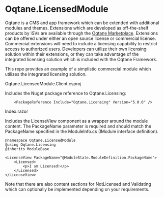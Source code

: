 # Oqtane.LicensedModule

Oqtane is a CMS and app framework which can be extended with additional modules and themes. Extensions which are developed as off-the-shelf products by ISVs are available through the [Oqtane Marketplace](https://www.oqtane.net). Extensions can be offered under either an open source license or commercial license. Commercial extensions will need to include a licensing capability to restrict access to authorized users. Developers can utilize their own licensing solution within their extensions, or they can take advantage of the integrated licensing solution which is included with the Oqtane Framework. 

This repo provides an example of a simplistic commercial module which utilizes the integrated licensing solution.

Oqtane.LicensedModule.Client.csproj 

Includes the Nuget package reference to Oqtane.Licensing:

```
	<PackageReference Include="Oqtane.Licensing" Version="5.0.0" />
```

Index.razor

Includes the LicenseView component as a wrapper around the module content. The PackageName parameter is required and should match the PackageName specified in the ModuleInfo.cs (IModule interface definition). 

```
@namespace Oqtane.LicensedModule
@using Oqtane.Licensing
@inherits ModuleBase

<LicenseView PackageName="@ModuleState.ModuleDefinition.PackageName">
    <Licensed>
        <p>I am Licensed!</p>
    </Licensed>
</LicenseView>
```

Note that there are also content sections for NotLicensed and Validating which can optionally be implemented depending on your requirements.

